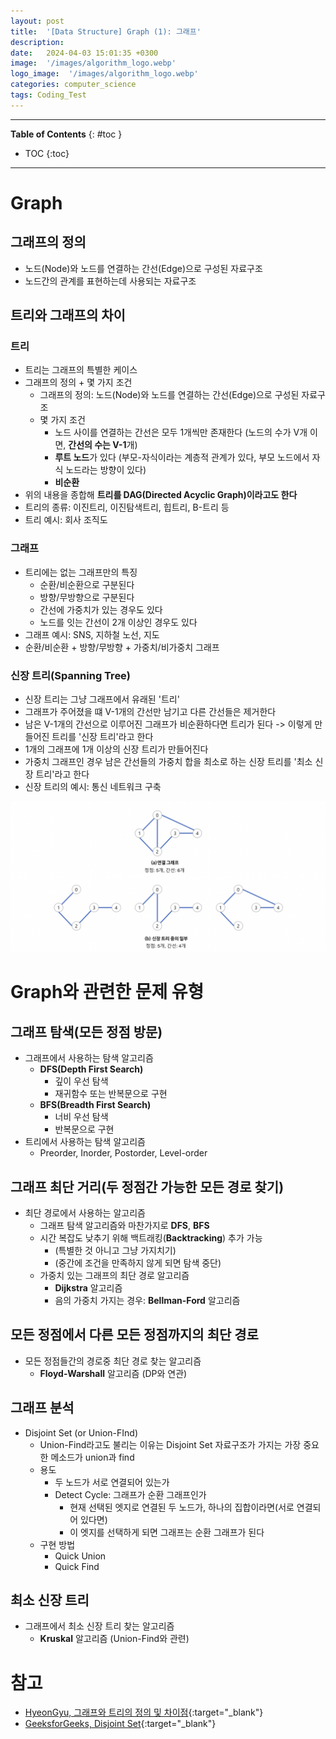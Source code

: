 ```yaml
---
layout: post
title:  '[Data Structure] Graph (1): 그래프'
description: 
date:   2024-04-03 15:01:35 +0300
image:  '/images/algorithm_logo.webp'
logo_image:  '/images/algorithm_logo.webp'
categories: computer_science
tags: Coding_Test
---
```

---

**Table of Contents**
{: #toc }
*  TOC
{:toc}

---

# Graph

## 그래프의 정의

- 노드(Node)와 노드를 연결하는 간선(Edge)으로 구성된 자료구조
- 노드간의 관계를 표현하는데 사용되는 자료구조

## 트리와 그래프의 차이

### 트리

- 트리는 그래프의 특별한 케이스
- 그래프의 정의 + 몇 가지 조건
  - 그래프의 정의: 노드(Node)와 노드를 연결하는 간선(Edge)으로 구성된 자료구조
  - 몇 가지 조건
    - 노드 사이를 연결하는 간선은 모두 1개씩만 존재한다 (노드의 수가 V개 이면, **간선의 수는 V-1**개)
    - **루트 노드**가 있다 (부모-자식이라는 계층적 관계가 있다, 부모 노드에서 자식 노드라는 방향이 있다)
    - **비순환**
- 위의 내용을 종합해 **트리를 DAG(Directed Acyclic Graph)이라고도 한다**
- 트리의 종류: 이진트리, 이진탐색트리, 힙트리, B-트리 등
- 트리 예시: 회사 조직도

### 그래프

- 트리에는 없는 그래프만의 특징
  - 순환/비순환으로 구분된다
  - 방향/무방향으로 구분된다
  - 간선에 가중치가 있는 경우도 있다
  - 노드를 잇는 간선이 2개 이상인 경우도 있다
- 그래프 예시: SNS, 지하철 노선, 지도
- 순환/비순환 + 방향/무방향 + 가중치/비가중치 그래프

### 신장 트리(Spanning Tree)

- 신장 트리는 그냥 그래프에서 유래된 '트리'
- 그래프가 주어졌을 떄 V-1개의 간선만 남기고 다른 간선들은 제거한다
- 남은 V-1개의 간선으로 이루어진 그래프가 비순환하다면 트리가 된다 -> 이렇게 만들어진 트리를 '신장 트리'라고 한다
- 1개의 그래프에 1개 이상의 신장 트리가 만들어진다
- 가중치 그래프인 경우 남은 간선들의 가중치 합을 최소로 하는 신장 트리를 '최소 신장 트리'라고 한다
- 신장 트리의 예시: 통신 네트워크 구축

![](/images/graph_1.png)

# Graph와 관련한 문제 유형

## 그래프 탐색(모든 정점 방문)

- 그래프에서 사용하는 탐색 알고리즘
  - **DFS(Depth First Search)**
    - 깊이 우선 탐색
    - 재귀함수 또는 반복문으로 구현
  - **BFS(Breadth First Search)**
    - 너비 우선 탐색
    - 반복문으로 구현
- 트리에서 사용하는 탐색 알고리즘
  - Preorder, Inorder, Postorder, Level-order


## 그래프 최단 거리(두 정점간 가능한 모든 경로 찾기)

- 최단 경로에서 사용하는 알고리즘
  - 그래프 탐색 알고리즘와 마찬가지로 **DFS**, **BFS**
  - 시간 복잡도 낮추기 위해 백트래킹(**Backtracking**) 추가 가능
    - (특별한 것 아니고 그냥 가지치기)
    - (중간에 조건을 만족하지 않게 되면 탐색 중단)
  - 가중치 있는 그래프의 최단 경로 알고리즘
    - **Dijkstra** 알고리즘
    - 음의 가중치 가지는 경우: **Bellman-Ford** 알고리즘


## 모든 정점에서 다른 모든 정점까지의 최단 경로

- 모든 정점들간의 경로중 최단 경로 찾는 알고리즘
  - **Floyd-Warshall** 알고리즘 (DP와 연관)

## 그래프 분석 

- Disjoint Set (or Union-FInd)
  - Union-Find라고도 불리는 이유는 Disjoint Set 자료구조가 가지는 가장 중요한 메소드가 union과 find
  - 용도
    - 두 노드가 서로 연결되어 있는가
    - Detect Cycle: 그래프가 순환 그래프인가
      - 현재 선택된 엣지로 연결된 두 노드가, 하나의 집합이라면(서로 연결되어 있다면)
      - 이 엣지를 선택하게 되면 그래프는 순환 그래프가 된다
  - 구현 방법
    - Quick Union
    - Quick Find


## 최소 신장 트리
- 그래프에서 최소 신장 트리 찾는 알고리즘
    - **Kruskal** 알고리즘 (Union-Find와 관련)

# 참고

- [HyeonGyu, 그래프와 트리의 정의 및 차이점](https://gusrb3164.github.io/computer-science/2021/04/16/graph,tree/){:target="_blank"}
- [GeeksforGeeks, Disjoint Set](https://www.geeksforgeeks.org/union-find/){:target="_blank"}